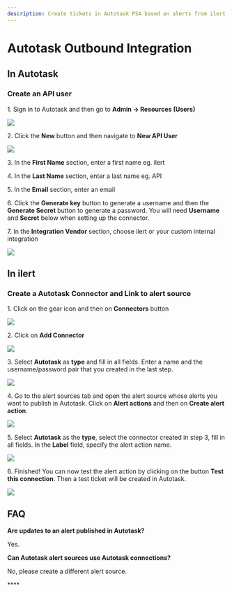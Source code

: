 ```yaml
---
description: Create tickets in Autotask PSA based on alerts from ilert.
---
```


# Autotask Outbound Integration

## In Autotask <a href="#create-api-user" id="create-api-user"></a>

### Create an API user

1\. Sign in to Autotask and then go to **Admin -> Resources (Users)**

![](<../../.gitbook/assets/autotask1 (1) (2).png>)

2\. Click the **New** button and then navigate to **New API User**

![](<../../.gitbook/assets/autotask2 (1).png>)

3\. In the **First Name** section, enter a first name eg. ilert

4\. In the **Last Name** section, enter a last name eg. API

5\. In the **Email** section, enter an email

6\. Click the **Generate key** button to generate a username and then the **Generate Secret** button to generate a password. You will need **Username** and **Secret** below when setting up the connector.

7\. In the **Integration Vendor** section, choose ilert or your custom internal integration

![](<../../.gitbook/assets/autotask3 (2).png>)

## In ilert

### Create a Autotask Connector and Link to alert source

1\. Click on the gear icon and then on **Connectors** button

![](<../../.gitbook/assets/iLert (16).png>)

2\. Click on **Add Connector**

![](<../../.gitbook/assets/iLert (17).png>)

3\. Select **Autotask** as **type** and fill in all fields. Enter a name and the username/password pair that you created in the last step.

![](<../../.gitbook/assets/iLert (18).png>)

4\. Go to the alert sources tab and open the alert source whose alerts you want to publish in Autotask. Click on **Alert actions** and then on **Create alert action**.

![](<../../.gitbook/assets/new\_incident\_action (3).png>)

5\. Select **Autotask** as the **type**, select the connector created in step 3, fill in all fields. In the **Label** field, specify the alert action name.

![](<../../.gitbook/assets/iLert (58).png>)

6\. Finished! You can now test the alert action by clicking on the button **Test this connection**. Then a test ticket will be created in Autotask.

![](<../../.gitbook/assets/iLert (59).png>)

## FAQ <a href="#faq" id="faq"></a>

**Are updates to an alert published in Autotask?**

Yes.

**Can Autotask alert sources use Autotask connections?**

No, please create a different alert source.

\*\*\*\*
